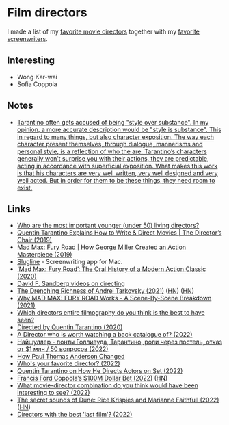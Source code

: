 # Film directors

I made a list of my [favorite movie directors](https://www.imdb.com/list/ls080580530/) together with my [favorite screenwriters](https://www.imdb.com/list/ls551694473/).

## Interesting

- Wong Kar-wai
- Sofia Coppola

## Notes

- [Tarantino often gets accused of being "style over substance". In my opinion, a more accurate description would be "style is substance". This in regard to many things, but also character exposition. The way each character present themselves, through dialogue, mannerisms and personal style, is a reflection of who the are. Tarantino’s characters generally won’t surprise you with their actions, they are predictable, acting in accordance with superficial exposition. What makes this work is that his characters are very well written, very well designed and very well acted. But in order for them to be these things, they need room to exist.](https://www.reddit.com/r/TrueFilm/comments/pcjd3v/what_am_i_missing_in_pulp_fiction/)

## Links

- [Who are the most important younger (under 50) living directors?](https://www.reddit.com/r/TrueFilm/comments/8l3d06/who_are_the_most_important_younger_under_50/)
- [Quentin Tarantino Explains How to Write & Direct Movies | The Director’s Chair (2019)](https://www.youtube.com/watch?v=6V1Sm0WCtHU)
- [Mad Max: Fury Road | How George Miller Created an Action Masterpiece (2019)](https://www.youtube.com/watch?v=fS2_fx7gw5k)
- [Slugline](https://slugline.co/) - Screenwriting app for Mac.
- [‘Mad Max: Fury Road’: The Oral History of a Modern Action Classic (2020)](https://www.nytimes.com/2020/05/12/movies/mad-max-fury-road-oral-history.html)
- [David F. Sandberg videos on directing](https://www.youtube.com/user/ponysmasher/featured)
- [The Drenching Richness of Andrei Tarkovsky (2021)](https://www.newyorker.com/magazine/2021/02/15/the-drenching-richness-of-andrei-tarkovsky) ([HN](https://news.ycombinator.com/item?id=26126004)) ([HN](https://news.ycombinator.com/item?id=29782009))
- [Why MAD MAX: FURY ROAD Works - A Scene-By-Scene Breakdown (2021)](https://www.youtube.com/watch?v=8K2YdftsywM)
- [Which directors entire filmography do you think is the best to have seen?](https://www.reddit.com/r/Letterboxd/comments/r9m290/which_directors_entire_filmography_do_you_think/)
- [Directed by Quentin Tarantino (2020)](https://www.youtube.com/watch?v=vnZPtwME_mc)
- [A Director who is worth watching a back catalogue of? (2022)](https://www.reddit.com/r/MovieSuggestions/comments/rubmhc/a_director_who_is_worth_watching_a_back_catalogue/)
- [Найшуллер - понты Голливуда, Тарантино, роли через постель, отказ от $1 млн / 50 вопросов (2022)](https://www.youtube.com/watch?v=xgevI7Zkjdg)
- [How Paul Thomas Anderson Changed](https://www.youtube.com/watch?v=qMjQrXvcKnc)
- [Who's your favorite director? (2022)](https://www.reddit.com/r/MovieSuggestions/comments/sn0ecs/whos_your_favorite_director/)
- [Quentin Tarantino on How He Directs Actors on Set (2022)](https://www.youtube.com/watch?v=dfllQYnrCVs)
- [Francis Ford Coppola’s $100M Dollar Bet (2022)](https://www.gq.com/story/francis-ford-coppola-50-years-after-the-godfather) ([HN](https://news.ycombinator.com/item?id=30394720))
- [What movie-director combination do you think would have been interesting to see? (2022)](https://www.reddit.com/r/Letterboxd/comments/ti6g3i/what_moviedirector_combination_do_you_think_would/)
- [The secret sounds of Dune: Rice Krispies and Marianne Faithfull (2022)](https://www.nytimes.com/2022/03/16/movies/dune-denis-villeneuve-sound.html) ([HN](https://news.ycombinator.com/item?id=30738735))
- [Directors with the best 'last film'? (2022)](https://www.reddit.com/r/Letterboxd/comments/tn6znu/directors_with_the_best_last_film/)
